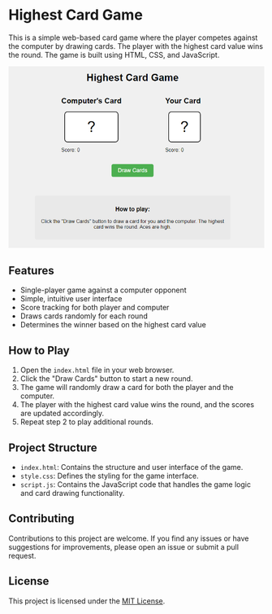 # Highest Card Game

This is a simple web-based card game where the player competes against the computer by drawing cards. The player with the highest card value wins the round. The game is built using HTML, CSS, and JavaScript.

![Highest Card Game Screenshot](screenshot.png)

## Features

- Single-player game against a computer opponent
- Simple, intuitive user interface
- Score tracking for both player and computer
- Draws cards randomly for each round
- Determines the winner based on the highest card value

## How to Play

1. Open the `index.html` file in your web browser.
2. Click the "Draw Cards" button to start a new round.
3. The game will randomly draw a card for both the player and the computer.
4. The player with the highest card value wins the round, and the scores are updated accordingly.
5. Repeat step 2 to play additional rounds.

## Project Structure

- `index.html`: Contains the structure and user interface of the game.
- `style.css`: Defines the styling for the game interface.
- `script.js`: Contains the JavaScript code that handles the game logic and card drawing functionality.

## Contributing

Contributions to this project are welcome. If you find any issues or have suggestions for improvements, please open an issue or submit a pull request.

## License

This project is licensed under the [MIT License](LICENSE).
